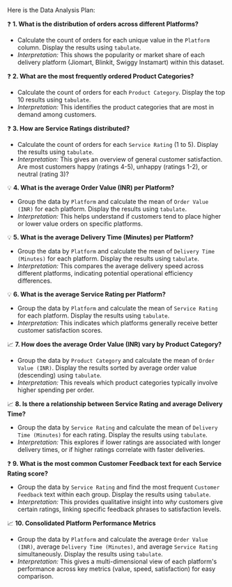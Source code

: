 Here is the Data Analysis Plan:

❓ **1. What is the distribution of orders across different Platforms?**
*   Calculate the count of orders for each unique value in the `Platform` column. Display the results using `tabulate`.
*   *Interpretation:* This shows the popularity or market share of each delivery platform (Jiomart, Blinkit, Swiggy Instamart) within this dataset.

❓ **2. What are the most frequently ordered Product Categories?**
*   Calculate the count of orders for each `Product Category`. Display the top 10 results using `tabulate`.
*   *Interpretation:* This identifies the product categories that are most in demand among customers.

❓ **3. How are Service Ratings distributed?**
*   Calculate the count of orders for each `Service Rating` (1 to 5). Display the results using `tabulate`.
*   *Interpretation:* This gives an overview of general customer satisfaction. Are most customers happy (ratings 4-5), unhappy (ratings 1-2), or neutral (rating 3)?

💡 **4. What is the average Order Value (INR) per Platform?**
*   Group the data by `Platform` and calculate the mean of `Order Value (INR)` for each platform. Display the results using `tabulate`.
*   *Interpretation:* This helps understand if customers tend to place higher or lower value orders on specific platforms.

💡 **5. What is the average Delivery Time (Minutes) per Platform?**
*   Group the data by `Platform` and calculate the mean of `Delivery Time (Minutes)` for each platform. Display the results using `tabulate`.
*   *Interpretation:* This compares the average delivery speed across different platforms, indicating potential operational efficiency differences.

💡 **6. What is the average Service Rating per Platform?**
*   Group the data by `Platform` and calculate the mean of `Service Rating` for each platform. Display the results using `tabulate`.
*   *Interpretation:* This indicates which platforms generally receive better customer satisfaction scores.

📈 **7. How does the average Order Value (INR) vary by Product Category?**
*   Group the data by `Product Category` and calculate the mean of `Order Value (INR)`. Display the results sorted by average order value (descending) using `tabulate`.
*   *Interpretation:* This reveals which product categories typically involve higher spending per order.

📈 **8. Is there a relationship between Service Rating and average Delivery Time?**
*   Group the data by `Service Rating` and calculate the mean of `Delivery Time (Minutes)` for each rating. Display the results using `tabulate`.
*   *Interpretation:* This explores if lower ratings are associated with longer delivery times, or if higher ratings correlate with faster deliveries.

❓ **9. What is the most common Customer Feedback text for each Service Rating score?**
*   Group the data by `Service Rating` and find the most frequent `Customer Feedback` text within each group. Display the results using `tabulate`.
*   *Interpretation:* This provides qualitative insight into *why* customers give certain ratings, linking specific feedback phrases to satisfaction levels.

📈 **10. Consolidated Platform Performance Metrics**
*   Group the data by `Platform` and calculate the average `Order Value (INR)`, average `Delivery Time (Minutes)`, and average `Service Rating` simultaneously. Display the results using `tabulate`.
*   *Interpretation:* This gives a multi-dimensional view of each platform's performance across key metrics (value, speed, satisfaction) for easy comparison.